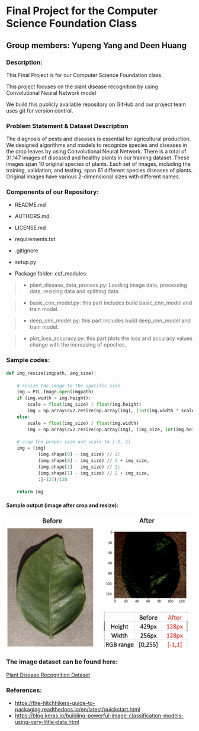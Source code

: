 # Final Project for the Computer Science Foundation Class

## Group members: Yupeng Yang and Deen Huang

### Description:

 This Final Project is for our Computer Science Foundation class.

 This project focuses on the plant disease recognition by using Convolutional Neural Network model

 We build this publicly available repository on GitHub and our project team uses git for version control.

### Problem Statement & Dataset Description
 The diagnosis of pests and diseases is essential for agricultural production. We designed algorithms and models to recognize species and diseases in the crop leaves by using Convolutional Neural Network. There is a total of 31,147 images of diseased and healthy plants in our training dataset. These images span 10 original species of plants. Each set of images, including the training, validation, and testing, span 61 different species diseases of plants. Original images have various 2-dimensional sizes with different names.

### Components of our Repository:

* README.md

* AUTHORS.md

* LICENSE.md

* requirements.txt

* .gitignore

* setup.py

* Package folder: csf_modules:

> - plant_disease_data_process.py: Loading image data, processing data, resizing data and splitting data.

> - basic_cnn_model.py: this part includes build basic_cnn_model and train model.

> - deep_cnn_model.py: this part includes build deep_cnn_model and train model.

> - plot_loss_accuracy.py: this part plots the loss and accuracy values change with the increasing of epoches.

### Sample codes:
```python
def img_resize(imgpath, img_size):
    
    # resize the image to the specific size
    img = PIL.Image.open(imgpath)
    if (img.width > img.height):
        scale = float(img_size) / float(img.height)
        img = np.array(cv2.resize(np.array(img), (int(img.width * scale + 1), img_size))).astype(np.float32)
    else:
        scale = float(img_size) / float(img.width)
        img = np.array(cv2.resize(np.array(img), (img_size, int(img.height * scale + 1)))).astype(np.float32)
        
    # crop the proper size and scale to [-1, 1]
    img = (img[
            (img.shape[0] - img_size) // 2:
            (img.shape[0] - img_size) // 2 + img_size,
            (img.shape[1] - img_size) // 2:
            (img.shape[1] - img_size) // 2 + img_size,
            :]-127)/128
            
    return img
```
#### Sample output (image after crop and resize):

![alt text][output-img]

[output-img]:resize.png "Output image after crop and resize"

### The image dataset can be found here:

[Plant Disease Recognition Dataset](https://drive.google.com/file/d/1x5yPRbF6_I-yS0zCS3zU26_3Ns9iXTr3/view?usp=sharing
)

### References:
* https://the-hitchhikers-guide-to-packaging.readthedocs.io/en/latest/quickstart.html
* https://blog.keras.io/building-powerful-image-classification-models-using-very-little-data.html
